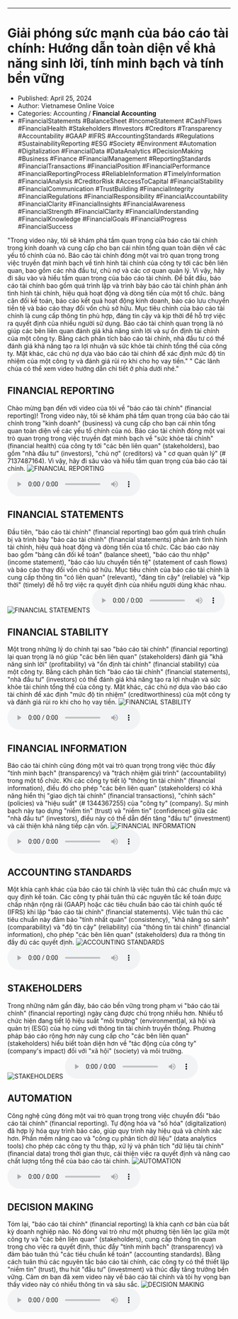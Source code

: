 
---

# Giải phóng sức mạnh của báo cáo tài chính: Hướng dẫn toàn diện về khả năng sinh lời, tính minh bạch và tính bền vững

- Published: April 25, 2024
- Author: Vietnamese Online Voice
- Categories: Accounting / **Financial Accounting**
- #FinancialStatements #BalanceSheet #IncomeStatement #CashFlows #FinancialHealth #Stakeholders #Investors #Creditors #Transparency #Accountability #GAAP #IFRS #AccountingStandards #Regulations #SustainabilityReporting #ESG #Society #Environment #Automation #Digitalization #FinancialData #DataAnalytics #DecisionMaking #Business #Finance #FinancialManagement #ReportingStandards #FinancialTransactions #FinancialPosition #FinancialPerformance #FinancialReportingProcess #ReliableInformation #TimelyInformation #FinancialAnalysis #CreditorRisk #AccessToCapital #FinancialStability #FinancialCommunication #TrustBuilding #FinancialIntegrity #FinancialRegulations #FinancialResponsibility #FinancialAccountability #FinancialClarity #FinancialInsights #FinancialAwareness #FinancialStrength #FinancialClarity #FinancialUnderstanding #FinancialKnowledge #FinancialGoals #FinancialProgress #FinancialSuccess

"Trong video này, tôi sẽ khám phá tầm quan trọng của báo cáo tài chính trong kinh doanh và cung cấp cho bạn cái nhìn tổng quan toàn diện về các yếu tố chính của nó. Báo cáo tài chính đóng một vai trò quan trọng trong việc truyền đạt minh bạch về tình hình tài chính của công ty tới các bên liên quan, bao gồm các nhà đầu tư, chủ nợ và các cơ quan quản lý. Vì vậy, hãy đi sâu vào và hiểu tầm quan trọng của báo cáo tài chính. Để bắt đầu, báo cáo tài chính bao gồm quá trình lập và trình bày báo cáo tài chính phản ánh tình hình tài chính, hiệu quả hoạt động và dòng tiền của một tổ chức. bảng cân đối kế toán, báo cáo kết quả hoạt động kinh doanh, báo cáo lưu chuyển tiền tệ và báo cáo thay đổi vốn chủ sở hữu. Mục tiêu chính của báo cáo tài chính là cung cấp thông tin phù hợp, đáng tin cậy và kịp thời để hỗ trợ việc ra quyết định của nhiều người sử dụng. Báo cáo tài chính quan trọng là nó giúp các bên liên quan đánh giá khả năng sinh lời và sự ổn định tài chính của một công ty. Bằng cách phân tích báo cáo tài chính, nhà đầu tư có thể đánh giá khả năng tạo ra lợi nhuận và sức khỏe tài chính tổng thể của công ty. Mặt khác, các chủ nợ dựa vào báo cáo tài chính để xác định mức độ tín nhiệm của một công ty và đánh giá rủi ro khi cho họ vay tiền." " Các lãnh chúa có thể xem video hướng dẫn chi tiết ở phía dưới nhé."


## FINANCIAL REPORTING

Chào mừng bạn đến với video của tôi về "báo cáo tài chính" (financial reporting)! Trong video này, tôi sẽ khám phá tầm quan trọng của báo cáo tài chính trong "kinh doanh" (business) và cung cấp cho bạn cái nhìn tổng quan toàn diện về các yếu tố chính của nó. Báo cáo tài chính đóng một vai trò quan trọng trong việc truyền đạt minh bạch về "sức khỏe tài chính" (financial health) của công ty tới "các bên liên quan" (stakeholders), bao gồm "nhà đầu tư" (investors), "chủ nợ" (creditors) và " cơ quan quản lý" (# 7137487164). Vì vậy, hãy đi sâu vào và hiểu tầm quan trọng của báo cáo tài chính.
![FINANCIAL REPORTING](https://http-archiver-apis-production-80.schnworks.com/storage/images/transitions/2024-04-24/transition--6707803796-Montserrat-SemiBold-303F9F.jpg)
<audio controls>
    <source src="https://http-archiver-apis-production-80.schnworks.com/storage/audio/file-5152195613.mp3" type="audio/mpeg">
</audio>



## FINANCIAL STATEMENTS

Đầu tiên, "báo cáo tài chính" (financial reporting) bao gồm quá trình chuẩn bị và trình bày "báo cáo tài chính" (financial statements) phản ánh tình hình tài chính, hiệu quả hoạt động và dòng tiền của tổ chức. Các báo cáo này bao gồm "bảng cân đối kế toán" (balance sheet), "báo cáo thu nhập" (income statement), "báo cáo lưu chuyển tiền tệ" (statement of cash flows) và báo cáo thay đổi vốn chủ sở hữu. Mục tiêu chính của báo cáo tài chính là cung cấp thông tin "có liên quan" (relevant), "đáng tin cậy" (reliable) và "kịp thời" (timely) để hỗ trợ việc ra quyết định của nhiều người dùng khác nhau.
![FINANCIAL STATEMENTS](https://http-archiver-apis-production-80.schnworks.com/storage/images/transitions/2024-04-24/transition--11849425505-Montserrat-ExtraBold-880E4F.jpg)
<audio controls>
    <source src="https://http-archiver-apis-production-80.schnworks.com/storage/audio/file-41454880604.mp3" type="audio/mpeg">
</audio>



## FINANCIAL STABILITY

Một trong những lý do chính tại sao "báo cáo tài chính" (financial reporting) lại quan trọng là nó giúp "các bên liên quan" (stakeholders) đánh giá "khả năng sinh lời" (profitability) và "ổn định tài chính" (financial stability) của một công ty. Bằng cách phân tích "báo cáo tài chính" (financial statements), "nhà đầu tư" (investors) có thể đánh giá khả năng tạo ra lợi nhuận và sức khỏe tài chính tổng thể của công ty. Mặt khác, các chủ nợ dựa vào báo cáo tài chính để xác định "mức độ tín nhiệm" (creditworthiness) của một công ty và đánh giá rủi ro khi cho họ vay tiền.
![FINANCIAL STABILITY](https://http-archiver-apis-production-80.schnworks.com/storage/images/transitions/2024-04-24/transition-25011185141-Montserrat-Black-512DA8.jpg)
<audio controls>
    <source src="https://http-archiver-apis-production-80.schnworks.com/storage/audio/file-4369631933.mp3" type="audio/mpeg">
</audio>



## FINANCIAL INFORMATION

Báo cáo tài chính cũng đóng một vai trò quan trọng trong việc thúc đẩy "tính minh bạch" (transparency) và "trách nhiệm giải trình" (accountability) trong một tổ chức. Khi các công ty tiết lộ "thông tin tài chính" (financial information), điều đó cho phép "các bên liên quan" (stakeholders) có khả năng hiển thị "giao dịch tài chính" (financial transactions), "chính sách" (policies) và "hiệu suất" (# 1344367255) của "công ty" (company). Sự minh bạch này tạo dựng "niềm tin" (trust) và "niềm tin" (confidence) giữa các "nhà đầu tư" (investors), điều này có thể dẫn đến tăng "đầu tư" (investment) và cải thiện khả năng tiếp cận vốn.
![FINANCIAL INFORMATION](https://http-archiver-apis-production-80.schnworks.com/storage/images/transitions/2024-04-24/transition--2571502030-Montserrat-Bold-880E4F.jpg)
<audio controls>
    <source src="https://http-archiver-apis-production-80.schnworks.com/storage/audio/file-57420863495.mp3" type="audio/mpeg">
</audio>



## ACCOUNTING STANDARDS

Một khía cạnh khác của báo cáo tài chính là việc tuân thủ các chuẩn mực và quy định kế toán. Các công ty phải tuân thủ các nguyên tắc kế toán được chấp nhận rộng rãi (GAAP) hoặc các tiêu chuẩn báo cáo tài chính quốc tế (IFRS) khi lập "báo cáo tài chính" (financial statements). Việc tuân thủ các tiêu chuẩn này đảm bảo "tính nhất quán" (consistency), "khả năng so sánh" (comparability) và "độ tin cậy" (reliability) của "thông tin tài chính" (financial information), cho phép "các bên liên quan" (stakeholders) đưa ra thông tin đầy đủ các quyết định.
![ACCOUNTING STANDARDS](https://http-archiver-apis-production-80.schnworks.com/storage/images/transitions/2024-04-24/transition-21981568292-Montserrat-Bold-7B1FA2.jpg)
<audio controls>
    <source src="https://http-archiver-apis-production-80.schnworks.com/storage/audio/file-25717256545.mp3" type="audio/mpeg">
</audio>



## STAKEHOLDERS

Trong những năm gần đây, báo cáo bền vững trong phạm vi "báo cáo tài chính" (financial reporting) ngày càng được chú trọng nhiều hơn. Nhiều tổ chức hiện đang tiết lộ hiệu suất "môi trường" (environment)al, xã hội và quản trị (ESG) của họ cùng với thông tin tài chính truyền thống. Phương pháp báo cáo rộng hơn này cung cấp cho "các bên liên quan" (stakeholders) hiểu biết toàn diện hơn về "tác động của công ty" (company's impact) đối với "xã hội" (society) và môi trường.
![STAKEHOLDERS](https://http-archiver-apis-production-80.schnworks.com/storage/images/transitions/2024-04-24/transition-26627230554-Montserrat-Bold-4A148C.jpg)
<audio controls>
    <source src="https://http-archiver-apis-production-80.schnworks.com/storage/audio/file-11953545857.mp3" type="audio/mpeg">
</audio>



## AUTOMATION

Công nghệ cũng đóng một vai trò quan trọng trong việc chuyển đổi "báo cáo tài chính" (financial reporting). Tự động hóa và "số hóa" (digitalization) đã hợp lý hóa quy trình báo cáo, giúp quy trình này hiệu quả và chính xác hơn. Phần mềm nâng cao và "công cụ phân tích dữ liệu" (data analytics tools) cho phép các công ty thu thập, xử lý và phân tích "dữ liệu tài chính" (financial data) trong thời gian thực, cải thiện việc ra quyết định và nâng cao chất lượng tổng thể của báo cáo tài chính.
![AUTOMATION](https://http-archiver-apis-production-80.schnworks.com/storage/images/transitions/2024-04-24/transition--32600240826-Montserrat-Thin-4A148C.jpg)
<audio controls>
    <source src="https://http-archiver-apis-production-80.schnworks.com/storage/audio/file-18210577547.mp3" type="audio/mpeg">
</audio>



## DECISION MAKING

Tóm lại, "báo cáo tài chính" (financial reporting) là khía cạnh cơ bản của bất kỳ doanh nghiệp nào. Nó đóng vai trò như một phương tiện liên lạc giữa một công ty và "các bên liên quan" (stakeholders), cung cấp thông tin quan trọng cho việc ra quyết định, thúc đẩy "tính minh bạch" (transparency) và đảm bảo tuân thủ "các tiêu chuẩn kế toán" (accounting standards). Bằng cách tuân thủ các nguyên tắc báo cáo tài chính, các công ty có thể thiết lập "niềm tin" (trust), thu hút "đầu tư" (investment) và thúc đẩy tăng trưởng bền vững. Cảm ơn bạn đã xem video này về báo cáo tài chính và tôi hy vọng bạn thấy video này có nhiều thông tin và sâu sắc.
![DECISION MAKING](https://http-archiver-apis-production-80.schnworks.com/storage/images/transitions/2024-04-24/transition--29829394945-Montserrat-Regular-880E4F.jpg)
<audio controls>
    <source src="https://http-archiver-apis-production-80.schnworks.com/storage/audio/file-31352276193.mp3" type="audio/mpeg">
</audio>


